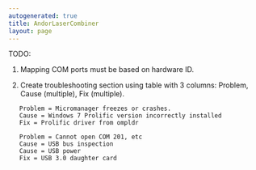 ```yaml
---
autogenerated: true
title: AndorLaserCombiner
layout: page
---
```


TODO:

1.  Mapping COM ports must be based on hardware ID.
      
2.  Create troubleshooting section using table with 3 columns: Problem,
    Cause (multiple), Fix (multiple).

`   Problem = Micromanager freezes or crashes.`  
`   Cause = Windows 7 Prolific version incorrectly installed`  
`   Fix = Prolific driver from ompldr`  
`   `  
`   Problem = Cannot open COM 201, etc`  
`   Cause = USB bus inspection`  
`   Cause = USB power`  
`   Fix = USB 3.0 daughter card`

